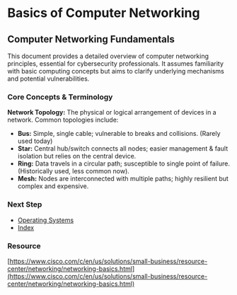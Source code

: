 # Basics of Computer Networking

## Computer Networking Fundamentals
This document provides a detailed overview of computer networking principles, essential for cybersecurity professionals. It assumes familiarity with basic computing concepts but aims to clarify underlying mechanisms and potential vulnerabilities.

### Core Concepts & Terminology
**Network Topology:** The physical or logical arrangement of devices in a network. Common topologies include:
  - **Bus:** Simple, single cable; vulnerable to breaks and collisions. (Rarely used today)
  - **Star:** Central hub/switch connects all nodes; easier management & fault isolation but relies on the central device.
  - **Ring:** Data travels in a circular path; susceptible to single point of failure. (Historically used, less common now).
  - **Mesh:** Nodes are interconnected with multiple paths; highly resilient but complex and expensive.

### Next Step
- [Operating Systems](https://github.com/Sisu-Sus/CyberSec-RoadMap/blob/main/Operating_Systems/Operating_Systems.md)
- [Index](https://github.com/Sisu-Sus/CyberSec-RoadMap/blob/main/index.md)

### Resource
[https://www.cisco.com/c/en/us/solutions/small-business/resource-center/networking/networking-basics.html](https://www.cisco.com/c/en/us/solutions/small-business/resource-center/networking/networking-basics.html)
